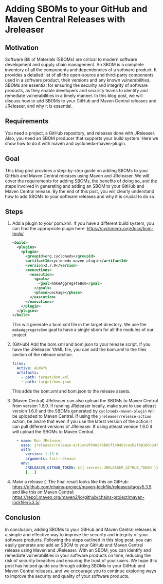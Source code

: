 # Adding SBOMs to your GitHub and Maven Central Releases with Jreleaser

## Motivation
Software Bill of Materials (SBOMs) are critical to modern software development and supply chain management. 
An SBOM is a complete inventory of all the components and dependencies of a software product. 
It provides a detailed list of all the open-source and third-party components used in a software product, their versions and any known vulnerabilities.
SBOMs are essential for ensuring the security and integrity of software products, as they enable developers and security teams to identify and remediate vulnerabilities in a timely manner.
In this blog post, we will discuss how to add SBOMs to your GitHub and Maven Central releases and JReleaser, and why it is essential.

## Requirements

You need a project, a GitHub repository, and releases done with JReleaser.
Also, you need an SBOM producer that supports your build system. 
Here we show how to do it with maven and cyclonedx-maven-plugin.

## Goal 

This blog post provides a step-by-step guide on adding SBOMs to your GitHub and Maven Central releases using Maven and JReleaser.
We will cover the requirements for adding SBOMs, the benefits of doing so, and the steps involved in generating and adding an SBOM to your GitHub and Maven Central release.
By the end of this post, you will clearly understand how to add SBOMs to your software releases and why it is crucial to do so.

## Steps

1. Add a plugin to your pom.xml. If you have a different build system, you can find the appropriate plugin here: https://cyclonedx.org/docs/bom-tools/

   ```xml
   <build>
     <plugins>
       <plugin>
         <groupId>org.cyclonedx</groupId>
         <artifactId>cyclonedx-maven-plugin</artifactId>
         <version>2.7.9</version>
         <executions>
           <execution>
             <goals>
               <goal>makeAggregateBom</goal>
             </goals>
             <phase>package</phase>
           </execution>
         </executions>
       </plugin>
     </plugins>
   </build>
   ```

   This will generate a bom.xml file in the target directory. We use the `makeAggregateBom` goal to have a single sbom for all the modules of our project.

2. (GitHub) Add the bom.xml and bom.json to your release script.
   If you have the JReleaser YAML file, you can add the bom.xml to the files section of the release section.

   ```yaml
   files:
     Active: ALWAYS
     artifacts:
       - path: target/bom.xml
       - path: target/bom.json
   ```

   This adds the bom.xml and bom.json to the release assets.

3. (Maven Central) JReleaser can also upload the SBOMs to Maven Central from version 1.6.0.
   If running JReleaser locally, make sure to use atleast version 1.6.0 and the SBOMs generated by `cyclonedx-maven-plugin` will be uploaded to Maven Central. 
   If using the `jreleaser/release-action` action, be aware that even if you use the latest version of the action it can pull different versions of JReleaser. If using atleast version 1.6.0 it will upload the SBOMs to Maven Central.

   ```yml
     - name: Run JReleaser
       uses: jreleaser/release-action@f69e545b05f149483cecb2fb81866247992694b8
       with:
         version: 1.15.0
         arguments: full-release 
       env:
         JRELEASER_GITHUB_TOKEN: ${{ secrets.JRELEASER_GITHUB_TOKEN }}
         [...]
   ```

4. Make a release  :)
   The final result looks like this on GitHub: https://github.com/chains-project/maven-lockfile/releases/tag/v5.3.5 and like this on Maven Central: https://repo1.maven.org/maven2/io/github/chains-project/maven-lockfile/5.3.5/.

## Conclusion
In conclusion, adding SBOMs to your GitHub and Maven Central releases is a simple and effective way to improve the security and integrity of your software products. Following the steps outlined in this blog post, you can easily generate and add an SBOM to your GitHub and Maven Central release using Maven and JReleaser. With an SBOM, you can identify and remediate vulnerabilities in your software products on time, reducing the risk of security breaches and ensuring the trust of your users. We hope this post has helped guide you through adding SBOMs to your GitHub and Maven Central releases, and we encourage you to continue exploring ways to improve the security and quality of your software products.
